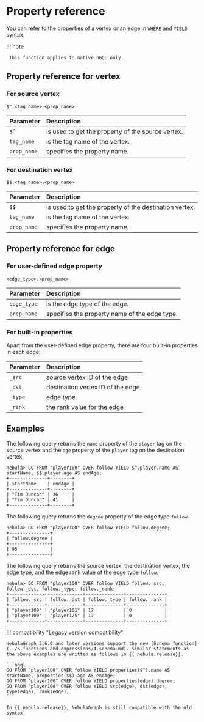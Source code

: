 # Property reference

You can refer to the properties of a vertex or an edge in `WHERE` and `YIELD` syntax.

!!! note

     This function applies to native nGQL only.

## Property reference for vertex

### For source vertex

```ngql
$^.<tag_name>.<prop_name>
```

| Parameter   | Description                                       |
| :---------- | :-----------------                                |
| `$^`        | is used to get the property of the source vertex. |
| `tag_name`  | is the tag name of the vertex.                    |
| `prop_name` | specifies the property name.                      |

### For destination vertex

```ngql
$$.<tag_name>.<prop_name>
```

| Parameter   | Description                                            |
| :---------- | :-----------------                                     |
| `$$`        | is used to get the property of the destination vertex. |
| `tag_name`  | is the tag name of the vertex.                         |
| `prop_name` | specifies the property name.                           |

## Property reference for edge

### For user-defined edge property

```ngql
<edge_type>.<prop_name>
```

| Parameter   | Description                                   |
| :---------- | :------------------                           |
| `edge_type` | is the edge type of the edge.                 |
| `prop_name` | specifies the property name of the edge type. |

### For built-in properties

Apart from the user-defined edge property, there are four built-in properties in each edge:

| Parameter   | Description                       |
| :---------- | :------------------               |
| `_src`      | source vertex ID of the edge      |
| `_dst`      | destination vertex ID of the edge |
| `_type`     | edge type                         |
| `_rank`     | the rank value for the edge       |

## Examples

The following query returns the `name` property of the `player` tag on the source vertex and the `age` property of the `player` tag on the destination vertex.

```ngql
nebula> GO FROM "player100" OVER follow YIELD $^.player.name AS startName, $$.player.age AS endAge;
+--------------+--------+
| startName    | endAge |
+--------------+--------+
| "Tim Duncan" | 36     |
| "Tim Duncan" | 41     |
+--------------+--------+
```

The following query returns the `degree` property of the edge type `follow`.

```ngql
nebula> GO FROM "player100" OVER follow YIELD follow.degree;
+---------------+
| follow.degree |
+---------------+
| 95            |
+---------------+
```

The following query returns the source vertex, the destination vertex, the edge type, and the edge rank value of the edge type `follow`.

```ngql
nebula> GO FROM "player100" OVER follow YIELD follow._src, follow._dst, follow._type, follow._rank;
+-------------+-------------+--------------+--------------+
| follow._src | follow._dst | follow._type | follow._rank |
+-------------+-------------+--------------+--------------+
| "player100" | "player101" | 17           | 0            |
| "player100" | "player125" | 17           | 0            |
+-------------+-------------+--------------+--------------+
```

!!! compatibility "Legacy version compatibility"

    NebulaGraph 2.6.0 and later versions support the new [Schema function](../6.functions-and-expressions/4.schema.md). Similar statements as the above examples are written as follows in {{ nebula.release}}.

    ```ngql
    GO FROM "player100" OVER follow YIELD properties($^).name AS startName, properties($$).age AS endAge;
    GO FROM "player100" OVER follow YIELD properties(edge).degree;
    GO FROM "player100" OVER follow YIELD src(edge), dst(edge), type(edge), rank(edge);
    ```

    In {{ nebula.release}}, NebulaGraph is still compatible with the old syntax.
